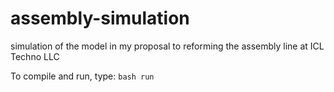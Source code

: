 # assembly-simulation
simulation of the model in my proposal to reforming the assembly line at ICL Techno LLC


To compile and run, type: `bash run`
    
    
